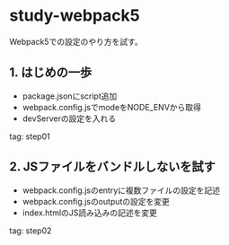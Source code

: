 # study-webpack5
Webpack5での設定のやり方を試す。

## 1. はじめの一歩
- package.jsonにscript追加
- webpack.config.jsでmodeをNODE_ENVから取得
- devServerの設定を入れる

tag: step01

## 2. JSファイルをバンドルしないを試す
- webpack.config.jsのentryに複数ファイルの設定を記述
- webpack.config.jsのoutputの設定を変更
- index.htmlのJS読み込みの記述を変更

tag: step02
